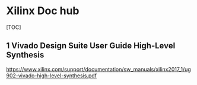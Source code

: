 # Xilinx Doc hub 

[TOC]

## 1 Vivado Design Suite User Guide High-Level Synthesis

https://www.xilinx.com/support/documentation/sw_manuals/xilinx2017_1/ug902-vivado-high-level-synthesis.pdf


